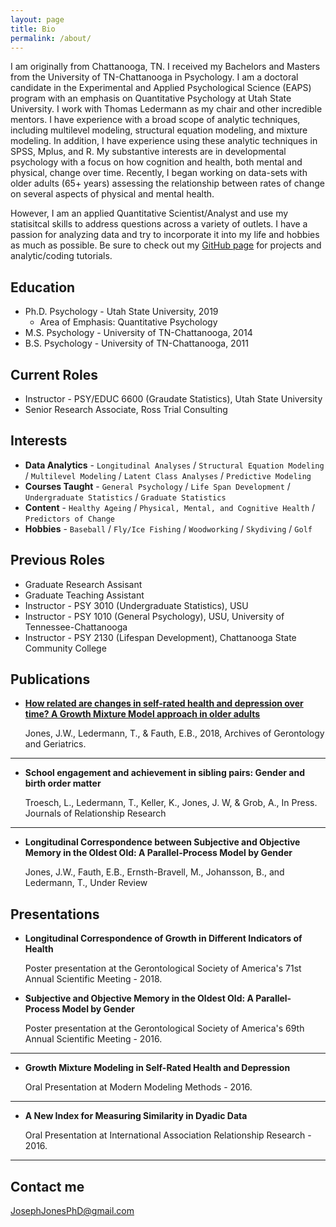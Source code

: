```yaml
---
layout: page
title: Bio
permalink: /about/
---
```


I am originally from Chattanooga, TN. I received my Bachelors and Masters from the University of TN-Chattanooga in Psychology. I am a doctoral candidate in the Experimental and Applied Psychological Science (EAPS) program with an emphasis on Quantitative Psychology at Utah State University. I work with Thomas Ledermann as my chair and other incredible mentors. I have experience with a broad scope of analytic techniques, including multilevel modeling, structural equation modeling, and mixture modeling. In addition, I have experience using these analytic techniques in SPSS, Mplus, and R. My substantive interests are in developmental psychology with a focus on how cognition and health, both mental and physical, change over time. Recently, I began working on data-sets with older adults (65+ years) assessing the relationship between rates of change on several aspects of physical and mental health. 

However, I am an applied Quantitative Scientist/Analyst and use my statisitcal skills to address questions across a variety of outlets. I have a passion for analyzing data and try to incorporate it into my life and hobbies as much as possible. Be sure to check out my [GitHub page](https://github.com/joejonesphd) for projects and analytic/coding tutorials.

## Education

* Ph.D. Psychology - Utah State University,        2019
  + Area of Emphasis: Quantitative Psychology
* M.S.  Psychology - University of TN-Chattanooga, 2014
* B.S.  Psychology - University of TN-Chattanooga, 2011

## Current Roles

* Instructor - PSY/EDUC 6600 (Graudate Statistics), Utah State University
* Senior Research Associate, Ross Trial Consulting

## Interests

* **Data Analytics** - `Longitudinal Analyses` / `Structural Equation Modeling` / `Multilevel Modeling` / `Latent Class Analyses` / `Predictive Modeling`
* **Courses Taught** - `General Psychology` / `Life Span Development` / `Undergraduate Statistics` / `Graduate Statistics`
* **Content** - `Healthy Ageing` / `Physical, Mental, and Cognitive Health` / `Predictors of Change`
* **Hobbies** - `Baseball` / `Fly/Ice Fishing` / `Woodworking` / `Skydiving` / `Golf`

## Previous Roles

* Graduate Research Assisant
* Graduate Teaching Assistant
* Instructor - PSY 3010 (Undergraduate Statistics), USU
* Instructor - PSY 1010 (General Psychology), USU, University of Tennessee-Chattanooga
* Instructor - PSY 2130 (Lifespan Development), Chattanooga State Community College

## Publications

* [**How related are changes in self-rated health and depression over time? A Growth Mixture Model approach in older adults**](https://www.sciencedirect.com/science/article/pii/S0167494318301754)

  Jones, J.W., Ledermann, T., & Fauth, E.B., 2018, Archives of Gerontology and Geriatrics.

***

* **School engagement and achievement in sibling pairs: Gender and birth order matter**
   
  Troesch, L., Ledermann, T., Keller, K., Jones, J. W, & Grob, A., In Press. Journals of Relationship Research

***

* **Longitudinal Correspondence between Subjective and Objective Memory in the Oldest Old: A Parallel-Process Model by Gender**

  Jones, J.W., Fauth, E.B., Ernsth-Bravell, M., Johansson, B., and Ledermann, T., Under Review
  
## Presentations

* **Longitudinal Correspondence of Growth in Different Indicators of Health**

  Poster presentation at the Gerontological Society of America's 71st Annual Scientific Meeting - 2018.

* **Subjective and Objective Memory in the Oldest Old: A Parallel-Process Model by Gender**

  Poster presentation at the Gerontological Society of America's 69th Annual Scientific Meeting - 2016.

***

* **Growth Mixture Modeling in Self-Rated Health and Depression**
   
  Oral Presentation at Modern Modeling Methods - 2016.

***

* **A New Index for Measuring Similarity in Dyadic Data** 

  Oral Presentation at International Association Relationship Research - 2016.

***

## Contact me

[JosephJonesPhD@gmail.com](mailto:josephjonesphd@gmail.com)